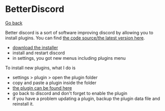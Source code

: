 # BetterDiscord

[Go back](..#discord)

Better discord is a sort of software improving discord by allowing
you to install plugins. You can find
[the code source/the latest version here](https://github.com/BetterDiscord/BetterDiscord/releases).

* [download the installer](https://github.com/BetterDiscord/Installer/releases/tag/v1.0.0-hotfix)
* install and restart discord
* in settings, you got new menus including plugins menu

To install new plugins, what I do is

* settings > plugin > open the plugin folder
* copy and paste a plugin inside the folder
* [the plugin can be found here](https://betterdiscord.app/plugins)
* go back to discord and don't forget to enable the plugin
* if you have a problem updating a plugin, backup
  the plugin data file and reinstall it.